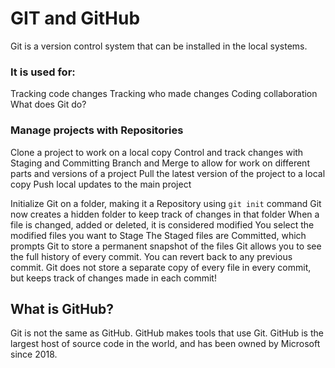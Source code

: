 # GIT and GitHub

Git is a version control system that can be installed in the local systems.

### It is used for:

Tracking code changes
Tracking who made changes
Coding collaboration
What does Git do?

### Manage projects with Repositories

Clone a project to work on a local copy
Control and track changes with Staging and Committing
Branch and Merge to allow for work on different parts and versions of a project
Pull the latest version of the project to a local copy
Push local updates to the main project

Initialize Git on a folder, making it a Repository using `git init` command
Git now creates a hidden folder to keep track of changes in that folder
When a file is changed, added or deleted, it is considered modified
You select the modified files you want to Stage
The Staged files are Committed, which prompts Git to store a permanent snapshot of the files
Git allows you to see the full history of every commit.
You can revert back to any previous commit.
Git does not store a separate copy of every file in every commit, but keeps track of changes made in each commit!

## What is GitHub?
Git is not the same as GitHub.
GitHub makes tools that use Git.
GitHub is the largest host of source code in the world, and has been owned by Microsoft since 2018.
